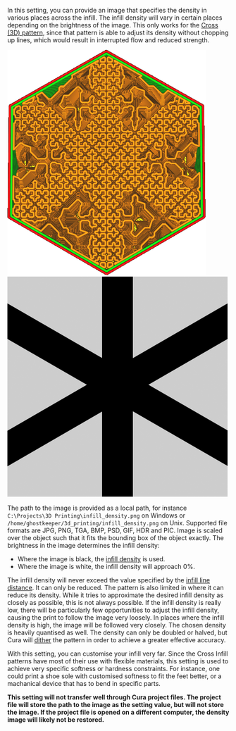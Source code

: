 In this setting, you can provide an image that specifies the density in various places across the infill. The infill density will vary in certain places depending on the brightness of the image. This only works for the [Cross (3D) pattern](../infill/infill_pattern.md), since that pattern is able to adjust its density without chopping up lines, which would result in interrupted flow and reduced strength.

![The infill density varies across the object](../images/cross_infill_density_image.png)
![The image file used to create that pattern](../images/cross_infill_density_image_mask.png)

The path to the image is provided as a local path, for instance `C:\Projects\3D Printing\infill_density.png` on Windows or `/home/ghostkeeper/3d_printing/infill_density.png` on Unix. Supported file formats are JPG, PNG, TGA, BMP, PSD, GIF, HDR and PIC. Image is scaled over the object such that it fits the bounding box of the object exactly. The brightness in the image determines the infill density:
* Where the image is black, the [infill density](../infill/infill_sparse_density.md) is used.
* Where the image is white, the infill density will approach 0%.

The infill density will never exceed the value specified by the [infill line distance](../infill/infill_line_distance.md). It can only be reduced. The pattern is also limited in where it can reduce its density. While it tries to approximate the desired infill density as closely as possible, this is not always possible. If the infill density is really low, there will be particularly few opportunities to adjust the infill density, causing the print to follow the image very loosely. In places where the infill density is high, the image will be followed very closely. The chosen density is heavily quantised as well. The density can only be doubled or halved, but Cura will [dither](https://en.wikipedia.org/wiki/Dither) the pattern in order to achieve a greater effective accuracy.

With this setting, you can customise your infill very far. Since the Cross Infill patterns have most of their use with flexible materials, this setting is used to achieve very specific softness or hardness constraints. For instance, one could print a shoe sole with customised softness to fit the feet better, or a machanical device that has to bend in specific parts. 

**This setting will not transfer well through Cura project files. The project file will store the path to the image as the setting value, but will not store the image. If the project file is opened on a different computer, the density image will likely not be restored.**